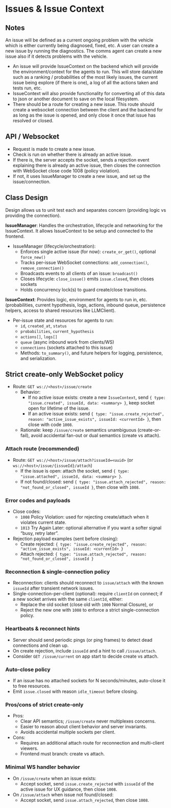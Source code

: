 





# Issues & Issue Context

## Notes
An issue will be defined as a current ongoing problem with the vehicle which is either currently being diagnosed, fixed, etc. A user can create a new issue by running the diagnostics. The comms agent can create a new issue also if it detects problems with the vehicle.
- An issue will provide IssueContext on the backend which will provide the environment/context for the agents to run. This will store data/state such as a ranking / probabilities of the most likely issues, the current issue being explore (if there is one), a log of all the actions taken and tests run, etc.
- IssueContext will also provide functionality for converting all of this data to json or another document to save on the local filesystem. 
- There should be a route for creating a new issue. This route should create a websocket connection between the client and the backend for as long as the issue is opened, and only close it once that issue has resolved or closed. 

## API / Websocket
- Request is made to create a new issue.
- Check is run on whether there is already an active issue.
- If there is, the server accepts the socket, sends a rejection event explaining there is already an active issue, then closes the connection with WebSocket close code 1008 (policy violation).
- If not, it uses IssueManager to create a new issue, and set up the issue/connection.

## Class Design
Design allows us to unit test each and separates concern (providing logic vs providing the connection).

**IssueManager**: Handles the orchestration, lifecycle and networking for the IssueContext. It allows IssueContext to be setup and connected to the frontend. 
- IssueManager (lifecycle/orchestration):
  - Enforces single active issue (for now): `create_or_get()`, optional `force_new()`
  - Tracks per-issue WebSocket connections: `add_connection()`, `remove_connection()`
  - Broadcasts events to all clients of an issue: `broadcast()`
  - Closes lifecycle: `close_issue()` emits `issue.closed`, then closes sockets
  - Holds concurrency lock(s) to guard create/close transitions.

**IssueContext**: Provides logic, environment for agents to run in, etc. (probabilities, current hypothesis, logs, actions, inbound queue, persistence helpers, access to shared resources like LLMClient).
- Per-issue state and resources for agents to run:
    - `id`, `created_at`, `status`
    - `probabilities`, `current_hypothesis`
    - `actions[]`, `logs[]`
    - `queue` (async inbound work from clients/WS)
    - `connections` (sockets attached to this issue)
  - Methods: `to_summary()`, and future helpers for logging, persistence, and serialization.



## Strict create-only WebSocket policy

- Route: `GET ws://<host>/issue/create`
  - Behavior:
    - If no active issue exists: create a new `IssueContext`, send `{ type: "issue.created", issueId, data: <summary> }`, keep socket open for lifetime of the issue.
    - If an active issue exists: send `{ type: "issue.create_rejected", reason: "active_issue_exists", issueId: <currentId> }`, then close with code `1008`.
  - Rationale: keep `/issue/create` semantics unambiguous (create-or-fail), avoid accidental fan-out or dual semantics (create vs attach).

### Attach route (recommended)

- Route: `GET ws://<host>/issue/attach?issueId=<uuid>` (or `ws://<host>/issue/{issueId}/attach`)
  - If the issue is open: attach the socket, send `{ type: "issue.attached", issueId, data: <summary> }`.
  - If not found/closed: send `{ type: "issue.attach_rejected", reason: "not_found_or_closed", issueId }`, then close with `1008`.

### Error codes and payloads

- Close codes:
  - `1008` Policy Violation: used for rejecting create/attach when it violates current state.
  - `1013` Try Again Later: optional alternative if you want a softer signal “busy, retry later”.
- Rejection payload examples (sent before closing):
  - Create rejected: `{ type: "issue.create_rejected", reason: "active_issue_exists", issueId: <currentId> }`
  - Attach rejected: `{ type: "issue.attach_rejected", reason: "not_found_or_closed", issueId }`

### Reconnection & single-connection policy

- Reconnection: clients should reconnect to `issue/attach` with the known `issueId` after transient network issues.
- Single-connection-per-client (optional): require `clientId` on connect; if a new socket arrives with the same `clientId`, either:
  - Replace the old socket (close old with `1000` Normal Closure), or
  - Reject the new one with `1008` to enforce a strict single-connection policy.

### Heartbeats & reconnect hints

- Server should send periodic pings (or ping frames) to detect dead connections and clean up.
- On create rejection, include `issueId` and a hint to call `/issue/attach`.
- Consider `GET /issue/current` on app start to decide create vs attach.

### Auto-close policy

- If an issue has no attached sockets for N seconds/minutes, auto-close it to free resources.
- Emit `issue.closed` with reason `idle_timeout` before closing.

### Pros/cons of strict create-only

- Pros:
  - Clear API semantics; `/issue/create` never multiplexes concerns.
  - Easier to reason about client behavior and server invariants.
  - Avoids accidental multiple sockets per client.
- Cons:
  - Requires an additional attach route for reconnection and multi-client viewers.
  - Frontend must branch: create vs attach.

### Minimal WS handler behavior

- On `/issue/create` when an issue exists:
  - Accept socket, send `issue.create_rejected` with `issueId` of the active issue for UX guidance, then close `1008`.
- On `/issue/attach` when issue not found/closed:
  - Accept socket, send `issue.attach_rejected`, then close `1008`.







